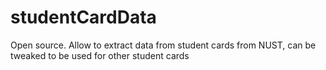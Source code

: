# studentCardData
Open source. Allow to extract data from student cards from NUST, can be tweaked to be used for other student cards
